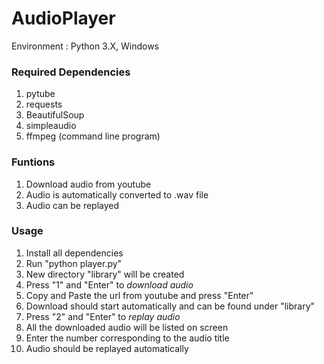 # AudioPlayer

Environment : Python 3.X, Windows
### Required Dependencies
1. pytube
2. requests
3. BeautifulSoup
4. simpleaudio
5. ffmpeg (command line program)

### Funtions
1. Download audio from youtube
2. Audio is automatically converted to .wav file
3. Audio can be replayed

### Usage
1. Install all dependencies
2. Run "python player.py"
3. New directory "library" will be created
4. Press "1" and "Enter" to *download audio*
5. Copy and Paste the url from youtube and press "Enter"
6. Download should start automatically and can be found under "library"
7. Press "2" and "Enter" to *replay audio*
8. All the downloaded audio will be listed on screen
9. Enter the number corresponding to the audio title
10. Audio should be replayed automatically
